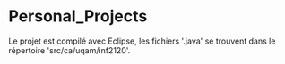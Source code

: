 # Personal_Projects
Le projet est compilé avec Eclipse, les fichiers '.java' se trouvent dans le répertoire 'src/ca/uqam/inf2120'.
